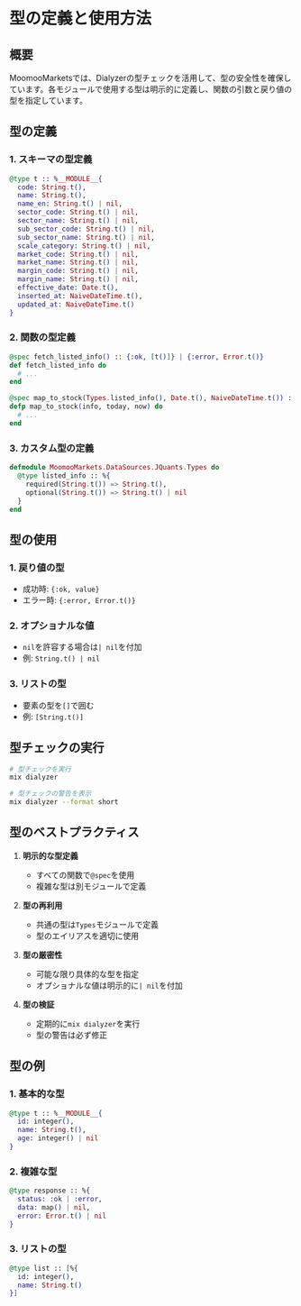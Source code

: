 # 型の定義と使用方法

## 概要
MoomooMarketsでは、Dialyzerの型チェックを活用して、型の安全性を確保しています。各モジュールで使用する型は明示的に定義し、関数の引数と戻り値の型を指定しています。

## 型の定義

### 1. スキーマの型定義
```elixir
@type t :: %__MODULE__{
  code: String.t(),
  name: String.t(),
  name_en: String.t() | nil,
  sector_code: String.t() | nil,
  sector_name: String.t() | nil,
  sub_sector_code: String.t() | nil,
  sub_sector_name: String.t() | nil,
  scale_category: String.t() | nil,
  market_code: String.t() | nil,
  market_name: String.t() | nil,
  margin_code: String.t() | nil,
  margin_name: String.t() | nil,
  effective_date: Date.t(),
  inserted_at: NaiveDateTime.t(),
  updated_at: NaiveDateTime.t()
}
```

### 2. 関数の型定義
```elixir
@spec fetch_listed_info() :: {:ok, [t()]} | {:error, Error.t()}
def fetch_listed_info do
  # ...
end

@spec map_to_stock(Types.listed_info(), Date.t(), NaiveDateTime.t()) :: {:ok, map()} | {:error, Error.t()}
defp map_to_stock(info, today, now) do
  # ...
end
```

### 3. カスタム型の定義
```elixir
defmodule MoomooMarkets.DataSources.JQuants.Types do
  @type listed_info :: %{
    required(String.t()) => String.t(),
    optional(String.t()) => String.t() | nil
  }
end
```

## 型の使用

### 1. 戻り値の型
- 成功時: `{:ok, value}`
- エラー時: `{:error, Error.t()}`

### 2. オプショナルな値
- `nil`を許容する場合は`| nil`を付加
- 例: `String.t() | nil`

### 3. リストの型
- 要素の型を`[]`で囲む
- 例: `[String.t()]`

## 型チェックの実行

```bash
# 型チェックを実行
mix dialyzer

# 型チェックの警告を表示
mix dialyzer --format short
```

## 型のベストプラクティス

1. **明示的な型定義**
   - すべての関数で`@spec`を使用
   - 複雑な型は別モジュールで定義

2. **型の再利用**
   - 共通の型は`Types`モジュールで定義
   - 型のエイリアスを適切に使用

3. **型の厳密性**
   - 可能な限り具体的な型を指定
   - オプショナルな値は明示的に`| nil`を付加

4. **型の検証**
   - 定期的に`mix dialyzer`を実行
   - 型の警告は必ず修正

## 型の例

### 1. 基本的な型
```elixir
@type t :: %__MODULE__{
  id: integer(),
  name: String.t(),
  age: integer() | nil
}
```

### 2. 複雑な型
```elixir
@type response :: %{
  status: :ok | :error,
  data: map() | nil,
  error: Error.t() | nil
}
```

### 3. リストの型
```elixir
@type list :: [%{
  id: integer(),
  name: String.t()
}]
``` 